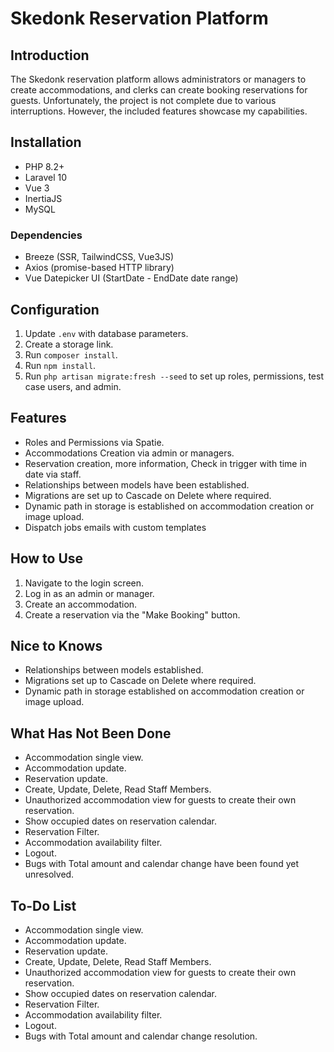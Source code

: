 # Skedonk Reservation Platform

## Introduction

The Skedonk reservation platform allows administrators or managers to create accommodations, and clerks can create booking reservations for guests. Unfortunately, the project is not complete due to various interruptions. However, the included features showcase my capabilities.

## Installation

- PHP 8.2+
- Laravel 10
- Vue 3
- InertiaJS
- MySQL

### Dependencies

- Breeze (SSR, TailwindCSS, Vue3JS)
- Axios (promise-based HTTP library)
- Vue Datepicker UI (StartDate - EndDate date range)

## Configuration

1. Update `.env` with database parameters.
2. Create a storage link.
3. Run `composer install`.
4. Run `npm install`.
5. Run `php artisan migrate:fresh --seed` to set up roles, permissions, test case users, and admin.

## Features

- Roles and Permissions via Spatie.
- Accommodations Creation via admin or managers.
- Reservation creation, more information, Check in trigger with time in date via staff.
- Relationships between models have been established.
- Migrations are set up to Cascade on Delete where required.
- Dynamic path in storage is established on accommodation creation or image upload.
- Dispatch jobs emails with custom templates

## How to Use

1. Navigate to the login screen.
2. Log in as an admin or manager.
3. Create an accommodation.
4. Create a reservation via the "Make Booking" button.

## Nice to Knows

- Relationships between models established.
- Migrations set up to Cascade on Delete where required.
- Dynamic path in storage established on accommodation creation or image upload.

## What Has Not Been Done

- Accommodation single view.
- Accommodation update.
- Reservation update.
- Create, Update, Delete, Read Staff Members.
- Unauthorized accommodation view for guests to create their own reservation.
- Show occupied dates on reservation calendar.
- Reservation Filter.
- Accommodation availability filter.
- Logout.
- Bugs with Total amount and calendar change have been found yet unresolved.

## To-Do List

- Accommodation single view.
- Accommodation update.
- Reservation update.
- Create, Update, Delete, Read Staff Members.
- Unauthorized accommodation view for guests to create their own reservation.
- Show occupied dates on reservation calendar.
- Reservation Filter.
- Accommodation availability filter.
- Logout.
- Bugs with Total amount and calendar change resolution.